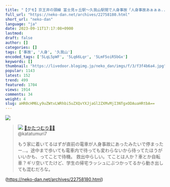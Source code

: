 ```yaml
---
title: "【グモ】京王井の頭線 富士見ヶ丘駅～久我山駅間で人身事故「人身事故あぁぁぁ...帰れないぃぃぃ...」 : ねことダンボール"
full_url: "https://neko-dan.net/archives/22758180.html"
short_url: "neko-dan"
language: "ja"
date: 2023-09-11T17:17:08+0900
lastmod: 
draft: false
author: []
categories: []
tags: ['事故', '人身', '久我山']
encoded_tags: ['5LqL5pWF', '5Lq66Lqr', '5LmF5oiR5bGx']
keywords: []
thumbnail: "https://livedoor.blogimg.jp/neko_dan/imgs/f/3/f3f4b6a4.jpg"
popular: 1143
latest: 152
trend: 499
featured: 1704
views: 1914
comments: 34
weight: 4
slug: aHR0cHM6Ly9uZWtvLWRhbi5uZXQvYXJjaGl2ZXMvMjI3NTgxODAuaHRtbA==
---
```


![](https://livedoor.blogimg.jp/neko_dan/imgs/f/3/f3f4b6a4.jpg)

<blockquote id='twibodyZZgrnWrSDw'> <p> <img src='https://livedoor.blogimg.jp/neko_dan/imgs/9/a/9a4c7534.jpg'> <a href='https://twitter.com/katatumuri7/status/1701139289520927033' target='_blank'>🐌かたつむり🍄🍄 </a><br> @katatumuri7 </p> <p id='twitextZZgrnWrSDw'> もう家に着いてるはずが直前の電車が人身事故にあったみたいで停まったー…。途中まで歩いても電車内で待っても変わらないから待ってたほうがいいかも、ってことで待機。 救出中らしい。てことは人か？車とか自転車？ギリ空いてたけど、学生の帰宅ラッシュにぶつかってるから動き出しても混むだろな。 </p> <p> <a href='https://twitter.com/katatumuri7/status/1701139289520927033' target='_blank'></a> </p> </blockquote> 

(https://neko-dan.net/archives/22758180.html)
